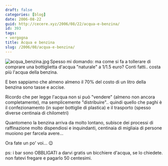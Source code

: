 ```yaml
---
draft: false
categories: [blog]
date: 2006-08-22
guid: http://cecere.xyz/2006/08/22/acqua-e-benzina/
id: 393
tags:
- vergogna
title: Acqua e benzina
slug: /2006/08/acqua-e-benzina/
---
```


<img align="left" alt="acqua_benzina.jpg" id="image392" title="acqua_benzina.jpg" src="http://cecere.xyz/wp-content/uploads/sites/3/2006/08/acqua_benzina.jpg" />Spesso mi domando: ma come si fa a tollerare di comprare una bottiglietta d'acqua "naturale" a 1/1.5 euro? Conti fatti.. costa più l'acqua della benzina.

E ben sappiamo che almeno almeno il 70% del costo di un litro della benzina sono tasse e accise.

Ricordo che per legge l'acqua non si può "vendere" (almeno non ancora completamente), ma semplicemente "distribuire".. quindi quello che paghi è il confezionamento (in super bottiglie di plastica) e il trasporto (spesso diverse centinaia di chilometri)

Quantomeno la benzina arriva da molto lontano, subisce dei processi di raffinazione molto dispendiosi e inquindanti, centinaia di migliaia di persone muoiono per farcela avere…

Ora fate un po' voi… 😉

ps: i bar sono OBBLIGATI a darvi gratis un bicchiere d'acqua, se lo chiedete. non fatevi fregare e pagarlo 50 centesimi.